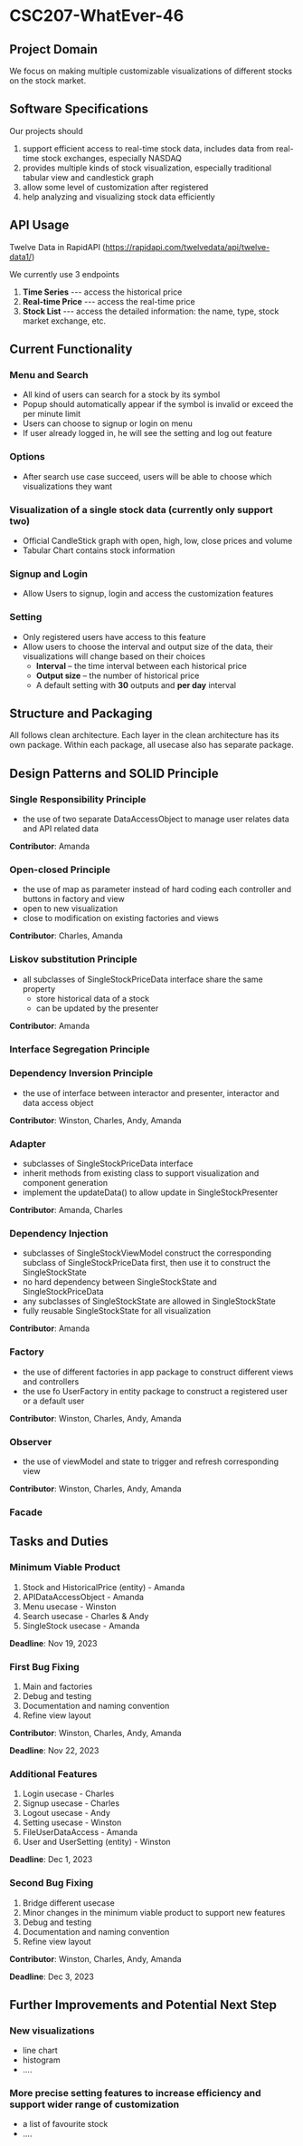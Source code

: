 # CSC207-WhatEver-46

## Project Domain
We focus on making multiple customizable visualizations of different stocks on the stock market.

## Software Specifications
Our projects should  
1. support efficient access to real-time stock data, includes data from real-time stock exchanges, especially NASDAQ
2. provides multiple kinds of stock visualization, especially traditional tabular view and candlestick graph
3. allow some level of customization after registered
4. help analyzing and visualizing stock data efficiently

## API Usage
Twelve Data in RapidAPI (https://rapidapi.com/twelvedata/api/twelve-data1/)

We currently use 3 endpoints
1. **Time Series** --- access the historical price
2. **Real-time Price** --- access the real-time price
3. **Stock List** --- access the detailed information: the name, type, stock market exchange, etc.

## Current Functionality
### Menu and Search
   * All kind of users can search for a stock by its symbol
   * Popup should automatically appear if the symbol is invalid or exceed the per minute limit
   * Users can choose to signup or login on menu
   * If user already logged in, he will see the setting and log out feature

### Options
   * After search use case succeed, users will be able to choose which visualizations they want

### Visualization of a single stock data (currently only support two)
   * Official CandleStick graph with open, high, low, close prices and volume
   * Tabular Chart contains stock information

### Signup and Login
   * Allow Users to signup, login and access the customization features

### Setting
   * Only registered users have access to this feature
   * Allow users to choose the interval and output size of the data, their visualizations will change based on their choices
     * **Interval** – the time interval between each historical price
     * **Output size** – the number of historical price 
     * A default setting with **30** outputs and **per day** interval

## Structure and Packaging
All follows clean architecture. Each layer in the clean architecture has its own package. Within each package, all usecase also has separate package.

## Design Patterns and SOLID Principle
### Single Responsibility Principle
* the use of two separate DataAccessObject to manage user relates data and API related data

**Contributor**: Amanda

### Open-closed Principle
* the use of map as parameter instead of hard coding each controller and buttons in factory and view
* open to new visualization
* close to modification on existing factories and views

**Contributor**: Charles, Amanda

### Liskov substitution Principle
* all subclasses of SingleStockPriceData interface share the same property
    * store historical data of a stock
    * can be updated by the presenter

**Contributor**: Amanda

### Interface Segregation Principle

### Dependency Inversion Principle
* the use of interface between interactor and presenter, interactor and data access object

**Contributor**: Winston, Charles, Andy, Amanda

### Adapter
* subclasses of SingleStockPriceData interface
* inherit methods from existing class to support visualization and component generation
* implement the updateData() to allow update in SingleStockPresenter

**Contributor**: Amanda, Charles

### Dependency Injection
* subclasses of SingleStockViewModel construct the corresponding subclass of SingleStockPriceData first, then use it to construct the SingleStockState
* no hard dependency between SingleStockState and SingleStockPriceData
* any subclasses of SingleStockState are allowed in SingleStockState
* fully reusable SingleStockState for all visualization

**Contributor**: Amanda

### Factory
* the use of different factories in app package to construct different views and controllers
* the use fo UserFactory in entity package to construct a registered user or a default user

**Contributor**: Winston, Charles, Andy, Amanda

### Observer
* the use of viewModel and state to trigger and refresh corresponding view

**Contributor**: Winston, Charles, Andy, Amanda

### Facade

## Tasks and Duties
### Minimum Viable Product
1. Stock and HistoricalPrice (entity) - Amanda
2. APIDataAccessObject - Amanda
3. Menu usecase - Winston
4. Search usecase - Charles & Andy
5. SingleStock usecase - Amanda

**Deadline**: Nov 19, 2023 

### First Bug Fixing
1. Main and factories
2. Debug and testing
3. Documentation and naming convention 
4. Refine view layout

**Contributor**: Winston, Charles, Andy, Amanda

**Deadline**: Nov 22, 2023

### Additional Features
1. Login usecase - Charles
2. Signup usecase - Charles
3. Logout usecase - Andy
4. Setting usecase - Winston
5. FileUserDataAccess - Amanda
6. User and UserSetting (entity) - Winston

**Deadline**: Dec 1, 2023

### Second Bug Fixing
1. Bridge different usecase
2. Minor changes in the minimum viable product to support new features
3. Debug and testing
4. Documentation and naming convention
5. Refine view layout

**Contributor**: Winston, Charles, Andy, Amanda

**Deadline**: Dec 3, 2023

## Further Improvements and Potential Next Step
### New visualizations
  * line chart
  * histogram
  * ....
### More precise setting features to increase efficiency and support wider range of customization
  * a list of favourite stock
  * ....

  
